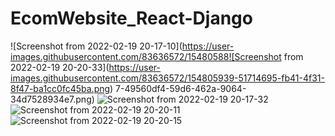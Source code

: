 # EcomWebsite_React-Django

![Screenshot from 2022-02-19 20-17-10](https://user-images.githubusercontent.com/83636572/15480588![Screenshot from 2022-02-19 20-20-33](https://user-images.githubusercontent.com/83636572/154805939-51714695-fb41-4f31-8f47-ba1cc0fc45ba.png)
7-49560df4-59d6-462a-9064-34d7528934e7.png)
![Screenshot from 2022-02-19 20-17-32](https://user-images.githubusercontent.com/83636572/154805889-45621397-256a-4485-baf9-c911304b09c0.png)
![Screenshot from 2022-02-19 20-20-11](https://user-images.githubusercontent.com/83636572/154805946-7737dbf5-1c90-4902-8a75-86ee595cf31c.png)
![Screenshot from 2022-02-19 20-20-15](https://user-images.githubusercontent.com/83636572/154805948-1ec52809-4443-4fec-a683-5fd4eb3e5656.png)
